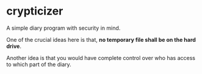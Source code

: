 # crypticizer
A simple diary program with security in mind.

One of the crucial ideas here is that,
**no temporary file shall be on the hard drive**.

Another idea is that you would have complete control over
who has access to which part of the diary.